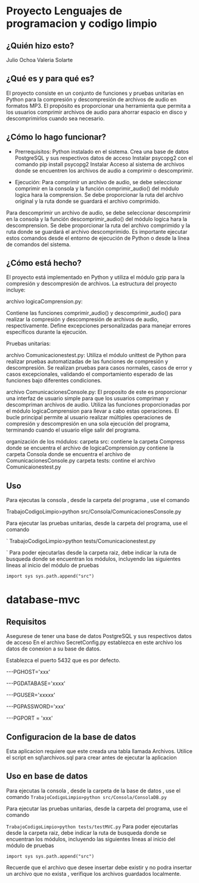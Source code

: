 # Proyecto Lenguajes de programacion y codigo limpio

## ¿Quién hizo esto?
Julio Ochoa 
Valeria Solarte

## ¿Qué es y para qué es?

El proyecto consiste en un conjunto de funciones y pruebas unitarias en Python para la compresión y descompresión de archivos de audio en formatos MP3. El propósito es proporcionar una herramienta que permita a los usuarios comprimir archivos de audio para ahorrar espacio en disco y descomprimirlos cuando sea necesario.

## ¿Cómo lo hago funcionar?

- Prerrequisitos:
Python instalado en el sistema.
Crea una base de datos  PostgreSQL y sus respectivos datos de acceso
Instalar psycopg2 con el comando pip install psycopg2
Instalar 
Acceso al sistema de archivos donde se encuentren los archivos de audio a comprimir o descomprimir.

- Ejecución:
Para comprimir un archivo de audio, se debe seleccionar comprimir en la consola  y la función comprimir_audio() del módulo logica hara la comprension. Se debe proporcionar la ruta del archivo original  y la ruta donde se guardará el archivo comprimido.

Para descomprimir un archivo de audio, se debe seleccionar descomprimir en la consola y la función descomprimir_audio() del módulo logica hara la descomprension. Se debe proporcionar la ruta del archivo comprimido y la ruta donde se guardará el archivo descomprimido.
Es importante ejecutar estos comandos desde el entorno de ejecución de Python o desde la línea de comandos del sistema.

## ¿Cómo está hecho?

El proyecto está implementado en Python y utiliza el módulo gzip para la compresión y descompresión de archivos. La estructura del proyecto incluye:

archivo logicaComprension.py:

Contiene las funciones comprimir_audio() y descomprimir_audio() para realizar la compresión y descompresión de archivos de audio, respectivamente.
Define excepciones personalizadas para manejar errores específicos durante la ejecución.

Pruebas unitarias:

archivo Comunicacionestest.py:
Utiliza el módulo unittest de Python para realizar pruebas automatizadas de las funciones de compresión y descompresión.
Se realizan pruebas para casos normales, casos de error y casos excepcionales, validando el comportamiento esperado de las funciones bajo diferentes condiciones.

archivo ComunicacionesConsole.py:
El proposito de este es proporcionar una interfaz de usuario simple para que los usuarios compriman y descompriman archivos de audio. Utiliza las funciones proporcionadas por el módulo logicaComprension para llevar a cabo estas operaciones. El bucle principal permite al usuario realizar múltiples operaciones de compresión y descompresión en una sola ejecución del programa, terminando cuando el usuario elige salir del programa.

organización de los módulos:
carpeta src:
contiene la carpeta Compress donde se encuentra el archivo de logicaComprension.py
contiene la carpeta Consola donde se encuentra el archivo de ComunicacionesConsole.py
carpeta tests:
contine el archivo Comunicaionestest.py

## Uso

Para ejecutas la consola , desde la carpeta del programa , use el comando 

 TrabajoCodigoLimpio>python src/Consola/ComunicacionesConsole.py

Para ejecutar las pruebas unitarias, desde la carpeta del programa, use el comando

`
  TrabajoCodigoLimpio>python tests/Comunicacionestest.py


`
Para poder ejecutarlas desde la carpeta raiz, debe indicar la ruta de busqueda donde se encuentran los
módulos, incluyendo las siguientes lineas al inicio del módulo de pruebas

`
  import sys
  sys.path.append("src")
`


# database-mvc

## Requisitos

Asegurese de tener una base de datos PostgreSQL y sus respectivos datos de acceso
En el archivo SecretConfig.py  establezca en este archivo los datos de conexion a su base de datos.

Establezca el puerto 5432 que es por defecto.

---PGHOST='xxx'

---PGDATABASE='xxxx'

---PGUSER='xxxxx'

---PGPASSWORD='xxx'

---PGPORT = 'xxx'


## Configuracion de la base de datos

Esta aplicacion requiere que este creada una tabla llamada Archivos.
Utilice el script en sql\archivos.sql para crear antes de ejecutar la aplicacion

## Uso en base de datos

Para ejecutas la consola , desde la carpeta de la base de datos , use el comando 
`
 TrabajoCodigoLimpio>python src/Consola/ConsolaDB.py
`

Para ejecutar las pruebas unitarias, desde la carpeta del programa, use el comando

`
  TrabajoCodigoLimpio>python tests/testMVC.py
`
Para poder ejecutarlas desde la carpeta raiz, debe indicar la ruta de busqueda donde se encuentran los
módulos, incluyendo las siguientes lineas al inicio del módulo de pruebas

`
  import sys
  sys.path.append("src")
`

Recuerde que el archivo que desee insertar debe existir y no podra insertar un archivo que no exista , verifique los archivos guardados localmente.


